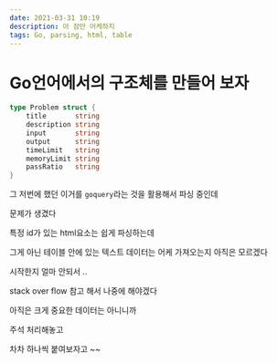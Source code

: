 ```yaml
---
date: 2021-03-31 10:19
description: 아 잠만 어케하지
tags: Go, parsing, html, table
---
```


# Go언어에서의 구조체를 만들어 보자

```Go
type Problem struct {
	title       string
	description string
	input       string
	output      string
	timeLimit   string
	memoryLimit string
	passRatio   string
}
```

그 저번에 했던 이거를 `goquery`라는 것을 활용해서 파싱 중인데

문제가 생겼다

특정 id가 있는 html요소는 쉽게 파싱하는데

그게 아닌 테이블 안에 있는 텍스트 데이터는 어케 가져오는지 아직은 모르겠다

시작한지 얼마 안되서 ..

stack over flow 참고 해서 나중에 해야겠다

아직은 크게 중요한 데이터는 아니니까

주석 처리해놓고

차차 하나씩 붙여보자고 ~~

